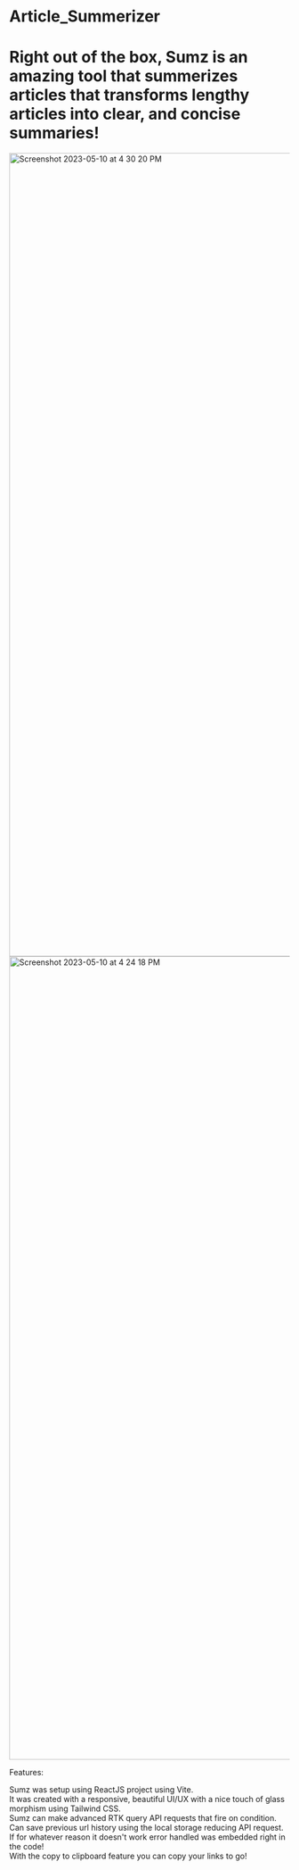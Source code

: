 # Article_Summerizer
# Right out of the box, Sumz is an amazing tool that summerizes articles that transforms lengthy articles into clear, and concise summaries!
<img width="1440" alt="Screenshot 2023-05-10 at 4 30 20 PM" src="https://github.com/shades888/Article_Summerizer/assets/6867600/ac35d1f3-1652-4a0a-b71e-3d6193d2c4f5">

<img width="1440" alt="Screenshot 2023-05-10 at 4 24 18 PM" src="https://github.com/shades888/Article_Summerizer/assets/6867600/ae6fbe7e-4c29-4f41-86d9-7410b672345e">


Features:

Sumz was setup using ReactJS project using Vite. <br />
It was created with a responsive, beautiful UI/UX with a nice touch of glass morphism using Tailwind CSS. <br />
Sumz can make advanced RTK query API requests that fire on condition. <br />
Can save previous url history using the local storage reducing API request.  <br />
If for whatever reason it doesn't work error handled was embedded right in the code! <br />
 With the copy to clipboard feature you can copy your links to go! <br />




